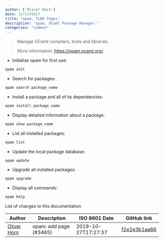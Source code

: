 ```yaml
---
author: ['Oliver Horn']
date: 1572193657
title: "opam, TLDR Pages"
description: "opam, OCaml Package Manager."
categories: "common"
---
```

> Manage OCaml compilers, tools and libraries.

> More information: <https://opam.ocaml.org/>.

- Initialize opam for first use:

```bash
opam init
```

- Search for packages:

```bash
opam search package_name
```

- Install a package and all of its dependencies:

```bash
opam install package_name
```

- Display detailed information about a package:

```bash
opam show package_name
```

- List all installed packages:

```bash
opam list
```

- Update the local package database:

```bash
opam update
```

- Upgrade all installed packages:

```bash
opam upgrade
```

- Display all commands:

```bash
opam help
```
List of changes to this documentation


Author | Description | ISO 8601 Date | GitHub link
------|-----|-----|-----
[Oliver Horn](mailto:oliver.horn@gmx.net) | opam: add page (#3465) | 2019-10-27T17:27:37 | [f2e2e3b1aa66](https://github.com/tldr-pages/tldr/commit/f2e2e3b1aa66dd3a1f3b2b09cb5c3a17d955fcb1)

